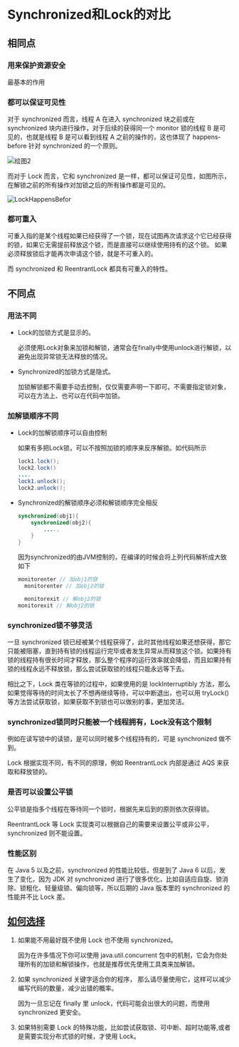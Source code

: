# Synchronized和Lock的对比

## 相同点

### 用来保护资源安全

最基本的作用

### 都可以保证可见性

对于 synchronized 而言，线程 A 在进入 synchronized 块之前或在 synchronized 块内进行操作，对于后续的获得同一个 monitor 锁的线程 B 是可见的，也就是线程 B 是可以看到线程 A 之前的操作的，这也体现了 happens-before 针对 synchronized 的一个原则。

![绘图2](http://java-engineer.ztianzeng.com/uPic/%E7%BB%98%E5%9B%BE2.png)

而对于 Lock 而言，它和 synchronized 是一样，都可以保证可见性，如图所示，在解锁之前的所有操作对加锁之后的所有操作都是可见的。

![LockHappensBefor](http://java-engineer.ztianzeng.com/uPic/LockHappensBefor.png)

### 都可重入

可重入指的是某个线程如果已经获得了一个锁，现在试图再次请求这个它已经获得的锁，如果它无需提前释放这个锁，而是直接可以继续使用持有的这个锁。
如果必须释放锁后才能再次申请这个锁，就是不可重入的。 

而 synchronized 和 ReentrantLock 都具有可重入的特性。

## 不同点

### 用法不同

+ Lock的加锁方式是显示的。
  
  必须使用Lock对象来加锁和解锁，通常会在finally中使用unlock进行解锁，以避免出现异常锁无法释放的情况。

+ Synchronized的加锁方式是隐式。
  
  加锁解锁都不需要手动去控制，仅仅需要声明一下即可。不需要指定锁对象，可以在方法上、也可以在代码中加锁。

### 加解锁顺序不同

+ Lock的加解锁顺序可以自由控制
  
  如果有多把Lock锁，可以不按照加锁的顺序来反序解锁。如代码所示
  
  ```java
  lock1.lock();
  lock2.lock()
  ....
  lock1.unlock();
  lock2.unlock();
  ```

+ Synchronized的解锁顺序必须和解锁顺序完全相反
  
  ```java
  synchronized(obj1){
      synchronized(obj2){
          .....
      }
  }
  ```
  
  因为synchronized的由JVM控制的，在编译的时候会将上列代码解析成大致如下
  
  ```java
  monitorenter // 加obj1的锁
    monitorenter // 加obj2的锁
  
    monitorexit // 解obj2的锁
  monitorexit // 解obj2的锁
  ```

### synchronized锁不够灵活

一旦 synchronized 锁已经被某个线程获得了，此时其他线程如果还想获得，那它只能被阻塞，直到持有锁的线程运行完毕或者发生异常从而释放这个锁。如果持有锁的线程持有很长时间才释放，那么整个程序的运行效率就会降低，而且如果持有锁的线程永远不释放锁，那么尝试获取锁的线程只能永远等下去。

相比之下，Lock 类在等锁的过程中，如果使用的是 lockInterruptibly 方法，那么如果觉得等待的时间太长了不想再继续等待，可以中断退出，也可以用 tryLock() 等方法尝试获取锁，如果获取不到锁也可以做别的事，更加灵活。

### synchronized锁同时只能被一个线程拥有，Lock没有这个限制

例如在读写锁中的读锁，是可以同时被多个线程持有的，可是 synchronized 做不到。

Lock 根据实现不同，有不同的原理，例如 ReentrantLock 内部是通过 AQS 来获取和释放锁的。

### 是否可以设置公平锁

公平锁是指多个线程在等待同一个锁时，根据先来后到的原则依次获得锁。

ReentrantLock 等 Lock 实现类可以根据自己的需要来设置公平或非公平，synchronized 则不能设置。

### 性能区别

在 Java 5 以及之前，synchronized 的性能比较低，但是到了 Java 6 以后，发生了变化，因为 JDK 对 synchronized 进行了很多优化，比如自适应自旋、锁消除、锁粗化、轻量级锁、偏向锁等，所以后期的 Java 版本里的 synchronized 的性能并不比 Lock 差。

## [如何选择](lock的常用方法.md)

1. 如果能不用最好既不使用 Lock 也不使用 synchronized。
   
   因为在许多情况下你可以使用 java.util.concurrent 包中的机制，它会为你处理所有的加锁和解锁操作，也就是推荐优先使用工具类来加解锁。

2. 如果 synchronized 关键字适合你的程序， 那么请尽量使用它，这样可以减少编写代码的数量，减少出错的概率。
   
   因为一旦忘记在 finally 里 unlock，代码可能会出很大的问题，而使用 synchronized 更安全。

3. 如果特别需要 Lock 的特殊功能，比如尝试获取锁、可中断、超时功能等,或者是需要实现分布式锁的时候，才使用 Lock。